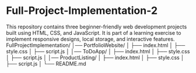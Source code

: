 # Full-Project-Implementation-2
This repository contains three beginner-friendly web development projects built using HTML, CSS, and JavaScript. It is part of a learning exercise to implement responsive designs, local storage, and interactive features.
FullProjectImplementation/
│── PortfolioWebsite/
│   ├── index.html
│   ├── style.css
│   ├── script.js
│
│── ToDoApp/
│   ├── index.html
│   ├── style.css
│   ├── script.js
│
│── ProductListing/
│   ├── index.html
│   ├── style.css
│   ├── script.js
│
└── README.md
